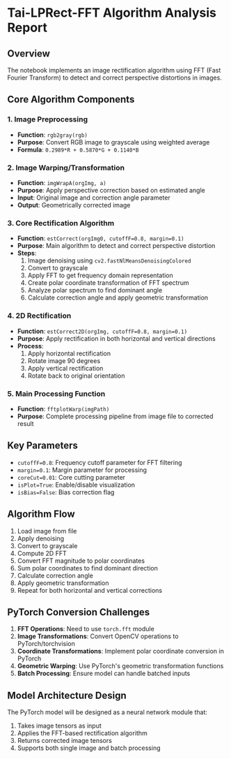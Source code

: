 # Tai-LPRect-FFT Algorithm Analysis Report

## Overview
The notebook implements an image rectification algorithm using FFT (Fast Fourier Transform) to detect and correct perspective distortions in images.

## Core Algorithm Components

### 1. Image Preprocessing
- **Function**: `rgb2gray(rgb)` 
- **Purpose**: Convert RGB image to grayscale using weighted average
- **Formula**: `0.2989*R + 0.5870*G + 0.1140*B`

### 2. Image Warping/Transformation
- **Function**: `imgWrapA(orgImg, a)`
- **Purpose**: Apply perspective correction based on estimated angle
- **Input**: Original image and correction angle parameter
- **Output**: Geometrically corrected image

### 3. Core Rectification Algorithm
- **Function**: `estCorrect(orgImg0, cutoffF=0.8, margin=0.1)`
- **Purpose**: Main algorithm to detect and correct perspective distortion
- **Steps**:
  1. Image denoising using `cv2.fastNlMeansDenoisingColored`
  2. Convert to grayscale
  3. Apply FFT to get frequency domain representation
  4. Create polar coordinate transformation of FFT spectrum
  5. Analyze polar spectrum to find dominant angle
  6. Calculate correction angle and apply geometric transformation

### 4. 2D Rectification
- **Function**: `estCorrect2D(orgImg, cutoffF=0.8, margin=0.1)`
- **Purpose**: Apply rectification in both horizontal and vertical directions
- **Process**: 
  1. Apply horizontal rectification
  2. Rotate image 90 degrees
  3. Apply vertical rectification 
  4. Rotate back to original orientation

### 5. Main Processing Function
- **Function**: `fftplotWarp(imgPath)`
- **Purpose**: Complete processing pipeline from image file to corrected result

## Key Parameters
- `cutoffF=0.8`: Frequency cutoff parameter for FFT filtering
- `margin=0.1`: Margin parameter for processing
- `coreCut=0.01`: Core cutting parameter
- `isPlot=True`: Enable/disable visualization
- `isBias=False`: Bias correction flag

## Algorithm Flow
1. Load image from file
2. Apply denoising
3. Convert to grayscale
4. Compute 2D FFT
5. Convert FFT magnitude to polar coordinates
6. Sum polar coordinates to find dominant direction
7. Calculate correction angle
8. Apply geometric transformation
9. Repeat for both horizontal and vertical corrections

## PyTorch Conversion Challenges
1. **FFT Operations**: Need to use `torch.fft` module
2. **Image Transformations**: Convert OpenCV operations to PyTorch/torchvision
3. **Coordinate Transformations**: Implement polar coordinate conversion in PyTorch
4. **Geometric Warping**: Use PyTorch's geometric transformation functions
5. **Batch Processing**: Ensure model can handle batched inputs

## Model Architecture Design
The PyTorch model will be designed as a neural network module that:
1. Takes image tensors as input
2. Applies the FFT-based rectification algorithm
3. Returns corrected image tensors
4. Supports both single image and batch processing
